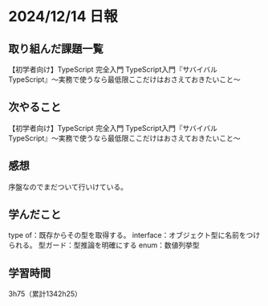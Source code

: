# 2024/12/14 日報
## 取り組んだ課題一覧
【初学者向け】TypeScript 完全入門
TypeScript入門『サバイバルTypeScript』〜実務で使うなら最低限ここだけはおさえておきたいこと〜

## 次やること
【初学者向け】TypeScript 完全入門
TypeScript入門『サバイバルTypeScript』〜実務で使うなら最低限ここだけはおさえておきたいこと〜

## 感想
序盤なのでまだついて行いけている。


## 学んだこと
type of：既存からその型を取得する。
interface：オブジェクト型に名前をつけられる。
型ガード：型推論を明確にする
enum：数値列挙型


## 学習時間
3h75（累計1342h25）
